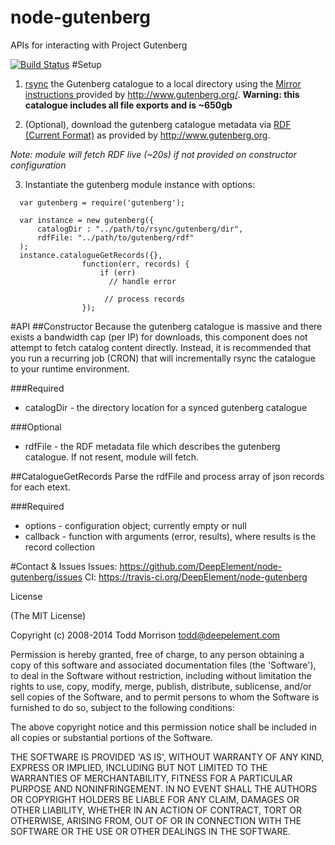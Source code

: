 node-gutenberg
==============
APIs for interacting with Project Gutenberg

[![Build Status](https://travis-ci.org/DeepElement/node-gutenberg.png?branch=master)](https://travis-ci.org/DeepElement/node-gutenberg)
#Setup

1. [rsync](http://ss64.com/bash/rsync.html) the Gutenberg catalogue to a local directory using the [Mirror instructions ](http://www.gutenberg.org/wiki/Gutenberg:Mirroring_How-To) provided by http://www.gutenberg.org/.
**Warning: this catalogue includes all file exports and is ~650gb**

2. (Optional), download the gutenberg catalogue metadata via [RDF (Current Format)](http://www.gutenberg.org/wiki/Gutenberg:Feeds) as provided by http://www.gutenberg.org. 

  _Note: module will fetch RDF live (~20s) if not provided on constructor configuration_

3. Instantiate the gutenberg module instance with options: 
```
  var gutenberg = require('gutenberg');

  var instance = new gutenberg({
      catalogDir : "../path/to/rsync/gutenberg/dir",
      rdfFile: "../path/to/gutenberg/rdf"
  );
  instance.catalogueGetRecords({},
				function(err, records) {
					if (err)
					  // handle error
					  
					 // process records
				});
```


#API
##Constructor
Because the gutenberg catalogue is massive and there exists a bandwidth cap (per IP) for downloads, this component does not attempt to fetch catalog content directly. Instead, it is recommended that you run a recurring job (CRON) that will incrementally rsync the catalogue to your runtime environment.

###Required
- catalogDir - the directory location for a synced gutenberg catalogue

###Optional
- rdfFile - the RDF metadata file which describes the gutenberg catalogue. If not resent, module will fetch.


##CatalogueGetRecords
Parse the rdfFile and process array of json records for each etext.

###Required
- options - configuration object; currently empty or null
- callback - function with arguments (error, results), where results is the record collection

#Contact & Issues
Issues: https://github.com/DeepElement/node-gutenberg/issues
CI: https://travis-ci.org/DeepElement/node-gutenberg

License

(The MIT License)

Copyright (c) 2008-2014 Todd Morrison <todd@deepelement.com>

Permission is hereby granted, free of charge, to any person obtaining a copy of this software and associated documentation files (the 'Software'), to deal in the Software without restriction, including without limitation the rights to use, copy, modify, merge, publish, distribute, sublicense, and/or sell copies of the Software, and to permit persons to whom the Software is furnished to do so, subject to the following conditions:

The above copyright notice and this permission notice shall be included in all copies or substantial portions of the Software.

THE SOFTWARE IS PROVIDED 'AS IS', WITHOUT WARRANTY OF ANY KIND, EXPRESS OR IMPLIED, INCLUDING BUT NOT LIMITED TO THE WARRANTIES OF MERCHANTABILITY, FITNESS FOR A PARTICULAR PURPOSE AND NONINFRINGEMENT. IN NO EVENT SHALL THE AUTHORS OR COPYRIGHT HOLDERS BE LIABLE FOR ANY CLAIM, DAMAGES OR OTHER LIABILITY, WHETHER IN AN ACTION OF CONTRACT, TORT OR OTHERWISE, ARISING FROM, OUT OF OR IN CONNECTION WITH THE SOFTWARE OR THE USE OR OTHER DEALINGS IN THE SOFTWARE.
